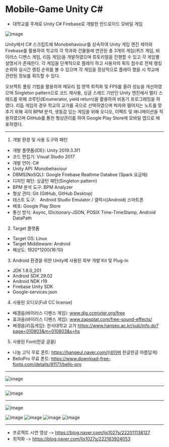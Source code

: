 # Mobile-Game Unity C#
* 대학교를 주제로 Unity C# Firebase로 개발한 안드로이드 모바일 게임

![image](https://user-images.githubusercontent.com/59761622/122669205-2ef70500-d1f7-11eb-8388-b84d82528563.png)

Unity에서 C# 스크립트에 Monobehaviour를 상속하여 Unity 게임 엔진 제어와 Firebase를 활용하여 학교의 각 학과와 건물들에 연관된 총 3개의 게임(퀴즈 게임, 바이러스 디펜스 게임, 리듬 게임)을 개발하였으며 튜토리얼을 진행할 수 있고 각 게임별 설명서가 존재한다. 각 게임을 단계적으로 플레이 하고 사용자의 획득 점수로 전체 랭킹 순위와 실시간 랭킹 순위를 볼 수 있으며 각 게임을 정상적으로 플레이 했을 시 학교에 관련된 정보를 획득할 수 있다. 

오브젝트 풀링 기법을 활용하여 메모리 힙 영역 최적화 및 FPS를 올려 성능을 개선하였으며 Singleton pattern으로 코드 재사용, 싱글 스레드 기반인 Unity 엔진에서 멀티 스레드를 위해 코루틴(IEnumerator, yield return)을 활용하여 비동기 프로그래밍을 하였다. 리듬 게임의 경우 학교의 교가를 곡으로 선택하였으며 박자와 떨어지는 노트를 맞추기 위해 곡의 BPM 분석, 생동감 있는 게임을 위해 오디오, 이펙트 및 애니메이션을 적용하였으며 GitHub를 통한 형상관리를 하여 Google Play Store에 모바일 앱으로 배포하였다.
***
1. 개발 환경 및 사용 도구와 패턴
- 개발 플랫폼(IDE): Unity 2019.3.3f1
- 코드 편집기: Visual Studio 2017
- 개발 언어: C#
- Unity API: Monobehaviour
- DBMS(NoSQL): Google Firebase Realtime Databse (Spark 요금제)
- 디자인 패턴: 싱글턴 패턴(Singleton pattern)
- BPM 분석 도구: BPM Analyzer
- 형상 관리: Git (GitHub, GitHub Desktop)
- 테스트 도구:　Android Studio Emulator / 갤럭시(Android) 스마트폰
- 배포: Google Play Store
- 통신 방식: Async, IDictionary-JSON, POSIX Time-TimeStamp, Android DataPath

2. Target 플랫폼
- Target OS: Linux
- Target Middleware: Android
- 해상도: 1920*1200(16:10)

3. Android 환경을 위한 Unity에 사용된 외부 개발 Kit 및 Plug-In 
- JDK 1.8.0_201
- Android SDK 29.02
- Android NDK r19
- Firebase Unity SDK
- Google-services.json

4. 사용된 오디오(Full CC license)
- 배경음(바이러스 디펜스 게임): www.dig.ccmixter.org/free
- 효과음(바이러스 디펜스 게임): www.zapsplat.com/free-sound-effects/ 
- 배경음(리듬게임): 한서대학교 교가
 https://www.hanseo.ac.kr/sub/info.do?page=010803&m=010803&s=hs

5. 사용된 Font(한글 글꼴)
- 나눔 고딕 무료 폰트: https://hangeul.naver.com/(네이버 한글한글 아름답게)
- BelloPro 무료 폰트: https://www.download-free-fonts.com/details/91171/bello-pro
***


![image](https://user-images.githubusercontent.com/59761622/130316830-b1980898-03db-4f57-8b71-facec325aeba.png)
***
![image](https://user-images.githubusercontent.com/59761622/130316843-317fec39-6e8b-4523-a39b-fae3cdc2e25b.png)
***
![image](https://user-images.githubusercontent.com/59761622/130316857-52195bdc-64b4-4f99-8933-7acc6c9ee565.png)

![image](https://user-images.githubusercontent.com/59761622/130316871-79d90b28-fa6a-4f77-aca8-4a57fc762a6c.png)
![image](https://user-images.githubusercontent.com/59761622/130316889-f9506666-60bb-4d19-83cc-77da5e34344c.png)
![image](https://user-images.githubusercontent.com/59761622/130316900-ce6babf1-5232-4a2a-a2e5-31ddbeb879aa.png)
![image](https://user-images.githubusercontent.com/59761622/130316903-b360b360-dabf-4dd3-ac56-acf1bef5342a.png)
***
* 프로젝트 시연 영상 -> https://blog.naver.com/ljs1027s/222011138127
* 최적화 -> https://blog.naver.com/ljs1027s/222163924053
